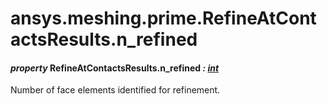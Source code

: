 # ansys.meshing.prime.RefineAtContactsResults.n_refined

#### *property* RefineAtContactsResults.n_refined *: [int](https://docs.python.org/3.11/library/functions.html#int)*

Number of face elements identified for refinement.

<!-- !! processed by numpydoc !! -->
